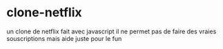 # clone-netflix
un clone de netflix fait avec javascript
il ne permet pas de faire des vraies souscriptions
mais aide juste pour le fun
